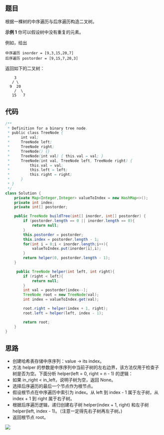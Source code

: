## 题目
根据一棵树的中序遍历与后序遍历构造二叉树。

**示例 1**
你可以假设树中没有重复的元素。

例如，给出
```
中序遍历 inorder = [9,3,15,20,7]
后序遍历 postorder = [9,15,7,20,3]
```
返回如下的二叉树：
```
    3
   / \
  9  20
    /  \
   15   7
```

## 代码
```Java
/**
 * Definition for a binary tree node.
 * public class TreeNode {
 *     int val;
 *     TreeNode left;
 *     TreeNode right;
 *     TreeNode() {}
 *     TreeNode(int val) { this.val = val; }
 *     TreeNode(int val, TreeNode left, TreeNode right) {
 *         this.val = val;
 *         this.left = left;
 *         this.right = right;
 *     }
 * }
 */
class Solution {
    private Map<Integer,Integer> valueToIndex = new HashMap<>();
    private int index;
    private int[] postorder;

    public TreeNode buildTree(int[] inorder, int[] postorder) {
        if (postorder.length == 0 || inorder.length == 0){
            return null;
        }
        this.postorder = postorder;
        this.index = postorder.length - 1;
        for(int i = 0;i < inorder.length;i++){
            valueToIndex.put(inorder[i],i);
        }
        return helper(0, postorder.length - 1);
    }

     public TreeNode helper(int left, int right){
        if (right < left){
            return null;
        }
        int val = postorder[index--];
        TreeNode root = new TreeNode(val);
        int index = valueToIndex.get(val);

        root.right = helper(index + 1, right);
        root.left = helper(left, index - 1);

        return root;
    }
}
```

## 思路

* 创建哈希表存储中序序列：value -> its index。
* 方法 helper 的参数是中序序列中当前子树的左右边界，该方法仅用于检查子树是否为空。下面分析 helper(left = 0, right = n - 1) 的逻辑：
* 如果 in_right < in_left，说明子树为空，返回 None。
* 选择后序遍历的最后一个节点作为根节点。
* 假设根节点在中序遍历中索引为 index。从 left 到 index - 1 属于左子树，从 index + 1 到 right 属于右子树。
* 根据后序遍历逻辑，递归创建右子树 helper(index + 1, right) 和左子树 helper(left, index - 1)。（注意一定得先右子树再左子树。)
* 返回根节点 root。

![](static/106.png)